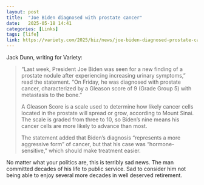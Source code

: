 ```yaml
---
layout: post
title:  "Joe Biden diagnosed with prostate cancer"
date:   2025-05-18 14:41
categories: [Links]
tags: [life]
link: https://variety.com/2025/biz/news/joe-biden-diagnosed-prostate-cancer-1236402724/
---
```


Jack Dunn, writing for Variety:

>“Last week, President Joe Biden was seen for a new finding of a prostate nodule after experiencing increasing urinary symptoms,” read the statement. “On Friday, he was diagnosed with prostate cancer, characterized by a Gleason score of 9 (Grade Group 5) with metastasis to the bone.”
>
>A Gleason Score is a scale used to determine how likely cancer cells located in the prostate will spread or grow, according to Mount Sinai. The scale is graded from three to 10, so Biden’s nine means his cancer cells are more likely to advance than most.
>
>The statement added that Biden’s diagnosis “represents a more aggressive form” of cancer, but that his case was “hormone-sensitive,” which should make treatment easier.

No matter what your politics are, this is terribly sad news. The man committed decades of his life to public service. Sad to consider him not being able to enjoy several more decades in well deserved retirement.
